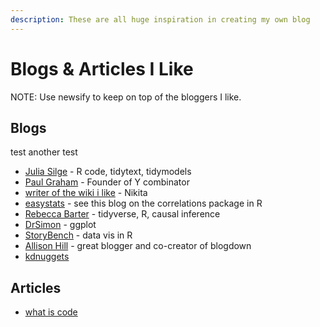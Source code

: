 ```yaml
---
description: These are all huge inspiration in creating my own blog
---
```


# Blogs & Articles I Like

NOTE: Use newsify to keep on top of the bloggers I like. 

## Blogs
test
another test
* [Julia Silge](https://juliasilge.com/) - R code, tidytext, tidymodels
* [Paul Graham](http://www.paulgraham.com/articles.html) - Founder of Y combinator
* [writer of the wiki i like](https://nikitavoloboev.xyz/) - Nikita
* [easystats](https://easystats.github.io/blog/posts/correlation_presentation/) - see this blog on the correlations package in R
* [Rebecca Barter](https://www.rebeccabarter.com/blog/2019-03-07_reproducible_pipeline/) - tidyverse, R, causal inference 
* [DrSimon](https://drsimonj.svbtle.com/) - ggplot
* [StoryBench](https://www.storybench.org/category/how-to/) - data vis in R
* [Allison Hill](https://alison.rbind.io/) - great blogger and co-creator of blogdown
* [kdnuggets](https://www.kdnuggets.com/datasets/index.html)

## Articles
* [what is code](https://www.bloomberg.com/graphics/2015-paul-ford-what-is-code/)









